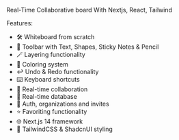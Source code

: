 Real-Time Collaborative board With Nextjs, React, Tailwind

Features:

- 🛠️ Whiteboard from scratch
- 🧰 Toolbar with Text, Shapes, Sticky Notes & Pencil
- 🪄 Layering functionality
- 🎨 Coloring system
- ↩️ Undo & Redo functionality
- ⌨️ Keyboard shortcuts
- 🤝 Real-time collaboration 
- 💾 Real-time database 
- 🔐 Auth, organizations and invites 
- ⭐️ Favoriting functionality
- 🌐 Next.js 14 framework
- 💅 TailwindCSS & ShadcnUI styling
